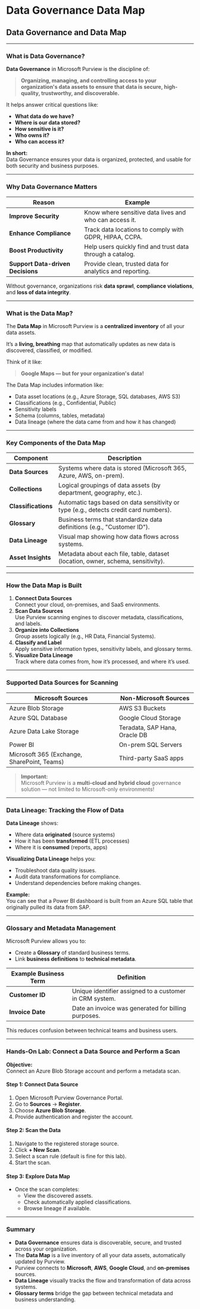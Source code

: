 # Data Governance Data Map

## **Data Governance and Data Map**

***

### **What is Data Governance?**

**Data Governance** in Microsoft Purview is the discipline of:

> **Organizing, managing, and controlling access to your organization's data assets to ensure that data is secure, high-quality, trustworthy, and discoverable.**

It helps answer critical questions like:

* **What data do we have?**
* **Where is our data stored?**
* **How sensitive is it?**
* **Who owns it?**
* **Who can access it?**

**In short:**\
Data Governance ensures your data is organized, protected, and usable for both security and business purposes.

***

### **Why Data Governance Matters**

| Reason                            | Example                                                   |
| --------------------------------- | --------------------------------------------------------- |
| **Improve Security**              | Know where sensitive data lives and who can access it.    |
| **Enhance Compliance**            | Track data locations to comply with GDPR, HIPAA, CCPA.    |
| **Boost Productivity**            | Help users quickly find and trust data through a catalog. |
| **Support Data-driven Decisions** | Provide clean, trusted data for analytics and reporting.  |

Without governance, organizations risk **data sprawl**, **compliance violations**, and **loss of data integrity**.

***

### **What is the Data Map?**

The **Data Map** in Microsoft Purview is a **centralized inventory** of all your data assets.

It’s a **living, breathing** map that automatically updates as new data is discovered, classified, or modified.

Think of it like:

> **Google Maps — but for your organization's data!**

The Data Map includes information like:

* Data asset locations (e.g., Azure Storage, SQL databases, AWS S3)
* Classifications (e.g., Confidential, Public)
* Sensitivity labels
* Schema (columns, tables, metadata)
* Data lineage (where the data came from and how it has changed)

***

### **Key Components of the Data Map**

| Component           | Description                                                                           |
| ------------------- | ------------------------------------------------------------------------------------- |
| **Data Sources**    | Systems where data is stored (Microsoft 365, Azure, AWS, on-prem).                    |
| **Collections**     | Logical groupings of data assets (by department, geography, etc.).                    |
| **Classifications** | Automatic tags based on data sensitivity or type (e.g., detects credit card numbers). |
| **Glossary**        | Business terms that standardize data definitions (e.g., "Customer ID").               |
| **Data Lineage**    | Visual map showing how data flows across systems.                                     |
| **Asset Insights**  | Metadata about each file, table, dataset (location, owner, schema, sensitivity).      |

***

### **How the Data Map is Built**

1. **Connect Data Sources**\
   Connect your cloud, on-premises, and SaaS environments.
2. **Scan Data Sources**\
   Use Purview scanning engines to discover metadata, classifications, and labels.
3. **Organize into Collections**\
   Group assets logically (e.g., HR Data, Financial Systems).
4. **Classify and Label**\
   Apply sensitive information types, sensitivity labels, and glossary terms.
5. **Visualize Data Lineage**\
   Track where data comes from, how it’s processed, and where it’s used.

***

### **Supported Data Sources for Scanning**

| Microsoft Sources                           | Non-Microsoft Sources         |
| ------------------------------------------- | ----------------------------- |
| Azure Blob Storage                          | AWS S3 Buckets                |
| Azure SQL Database                          | Google Cloud Storage          |
| Azure Data Lake Storage                     | Teradata, SAP Hana, Oracle DB |
| Power BI                                    | On-prem SQL Servers           |
| Microsoft 365 (Exchange, SharePoint, Teams) | Third-party SaaS apps         |

> **Important:**\
> Microsoft Purview is a **multi-cloud and hybrid cloud** governance solution — not limited to Microsoft-only environments!

***

### **Data Lineage: Tracking the Flow of Data**

**Data Lineage** shows:

* Where data **originated** (source systems)
* How it has been **transformed** (ETL processes)
* Where it is **consumed** (reports, apps)

**Visualizing Data Lineage** helps you:

* Troubleshoot data quality issues.
* Audit data transformations for compliance.
* Understand dependencies before making changes.

**Example:**\
You can see that a Power BI dashboard is built from an Azure SQL table that originally pulled its data from SAP.

***

### **Glossary and Metadata Management**

Microsoft Purview allows you to:

* Create a **Glossary** of standard business terms.
* Link **business definitions** to **technical metadata**.

| Example Business Term | Definition                                              |
| --------------------- | ------------------------------------------------------- |
| **Customer ID**       | Unique identifier assigned to a customer in CRM system. |
| **Invoice Date**      | Date an invoice was generated for billing purposes.     |

This reduces confusion between technical teams and business users.

***

### **Hands-On Lab: Connect a Data Source and Perform a Scan**

**Objective:**\
Connect an Azure Blob Storage account and perform a metadata scan.

#### Step 1: Connect Data Source

1. Open Microsoft Purview Governance Portal.
2. Go to **Sources** → **Register**.
3. Choose **Azure Blob Storage**.
4. Provide authentication and register the account.

#### Step 2: Scan the Data

1. Navigate to the registered storage source.
2. Click **+ New Scan**.
3. Select a scan rule (default is fine for this lab).
4. Start the scan.

#### Step 3: Explore Data Map

* Once the scan completes:
  * View the discovered assets.
  * Check automatically applied classifications.
  * Browse lineage if available.

***

### **Summary**

* **Data Governance** ensures data is discoverable, secure, and trusted across your organization.
* The **Data Map** is a live inventory of all your data assets, automatically updated by Purview.
* Purview connects to **Microsoft**, **AWS**, **Google Cloud**, and **on-premises** sources.
* **Data Lineage** visually tracks the flow and transformation of data across systems.
* **Glossary terms** bridge the gap between technical metadata and business understanding.
